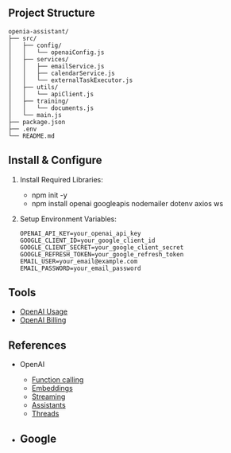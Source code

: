

## Project Structure
```
openia-assistant/
├── src/
│   ├── config/
│   │   └── openaiConfig.js
│   ├── services/
│   │   ├── emailService.js
│   │   ├── calendarService.js
│   │   └── externalTaskExecutor.js
│   ├── utils/
│   │   └── apiClient.js
│   ├── training/
│   │   └── documents.js
│   └── main.js
├── package.json
├── .env
└── README.md
```

## Install & Configure
1. Install Required Libraries:
    - npm init -y
    - npm install openai googleapis nodemailer dotenv axios ws

2. Setup Environment Variables: 
    ```
    OPENAI_API_KEY=your_openai_api_key
    GOOGLE_CLIENT_ID=your_google_client_id
    GOOGLE_CLIENT_SECRET=your_google_client_secret
    GOOGLE_REFRESH_TOKEN=your_google_refresh_token
    EMAIL_USER=your_email@example.com
    EMAIL_PASSWORD=your_email_password
    ```

## Tools 
- [OpenAI Usage](https://platform.openai.com/settings/organization/usage)
- [OpenAI Billing](https://platform.openai.com/settings/organization/billing/overview)

## References 
- OpenAI
    - [Function calling](https://platform.openai.com/docs/guides/function-calling?lang=node.js&example=search-knowledge-base)
    - [Embeddings](https://platform.openai.com/docs/guides/embeddings)
    - [Streaming](https://platform.openai.com/docs/api-reference/streaming)
    - [Assistants](https://platform.openai.com/docs/api-reference/assistants)
    - [Threads](https://platform.openai.com/docs/api-reference/threads)

- Google 
    - 